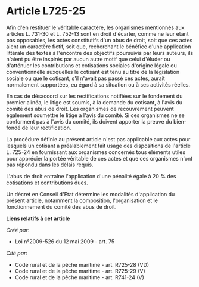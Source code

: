 # Article L725-25

Afin d'en restituer le véritable caractère, les organismes mentionnés aux articles L. 731-30 et L. 752-13 sont en droit
d'écarter, comme ne leur étant pas opposables, les actes constitutifs d'un abus de droit, soit que ces actes aient un
caractère fictif, soit que, recherchant le bénéfice d'une application littérale des textes à l'encontre des objectifs
poursuivis par leurs auteurs, ils n'aient pu être inspirés par aucun autre motif que celui d'éluder ou d'atténuer les
contributions et cotisations sociales d'origine légale ou conventionnelle auxquelles le cotisant est tenu au titre de la
législation sociale ou que le cotisant, s'il n'avait pas passé ces actes, aurait normalement supportées, eu égard à sa
situation ou à ses activités réelles. 

En cas de désaccord sur les rectifications notifiées sur le fondement du premier alinéa, le litige est soumis, à la demande
du cotisant, à l'avis du comité des abus de droit. Les organismes de recouvrement peuvent également soumettre le litige à
l'avis du comité. Si ces organismes ne se conforment pas à l'avis du comité, ils doivent apporter la preuve du bien-fondé de
leur rectification. 

La procédure définie au présent article n'est pas applicable aux actes pour lesquels un cotisant a préalablement fait usage
des dispositions de l'article L. 725-24 en fournissant aux organismes concernés tous éléments utiles pour apprécier la portée
véritable de ces actes et que ces organismes n'ont pas répondu dans les délais requis. 

L'abus de droit entraîne l'application d'une pénalité égale à 20 % des cotisations et contributions dues. 

Un décret en Conseil d'Etat détermine les modalités d'application du présent article, notamment la composition,
l'organisation et le fonctionnement du comité des abus de droit.

**Liens relatifs à cet article**

_Créé par_:

  - Loi n°2009-526 du 12 mai 2009 - art. 75

_Cité par_:

  - Code rural et de la pêche maritime - art. R725-28 (VD)
  - Code rural et de la pêche maritime - art. R725-29 (V)
  - Code rural et de la pêche maritime - art. R741-24 (V)
